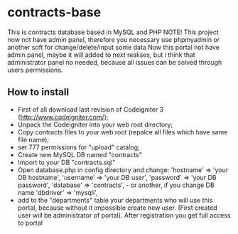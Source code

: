 # contracts-base
This is contracts database based in MySQL and PHP
 NOTE! This project now not have admin panel, therefore you necessary use phpmyadmin or another soft for change/delete/input some data
 Now this portal not have admin panel, maybe it will added to next realises, but i think that administrator panel no needed, because all issues can be solved through users permissions.

## How to install
 - First of all download last revision of Codeigniter 3 (http://www.codeigniter.com/);
 - Unpack the Codeigniter into your web root directory;
 - Copy contracts files to your web root (repalce all files which have same file name);
 - set 777 permissions for "upload" catalog;
 - Create new  MySQL  DB named "contracts"
 - Import to your DB "contracts.sql"
 - Open database.php in config directory and change:
    'hostname' => 'your DB hostname',
    'username' => 'your DB user',
    'password' => 'your DB password',
    'database' => 'contracts', - or another, if you change DB name
    'dbdriver' => 'mysqli',
 - add to the "departments" table your departments who will use this portal, because without it impossible create new user. (First created user will be administrator of portal).
After registration you get full access to portal

